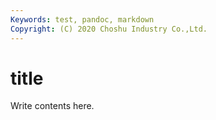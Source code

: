 ```yaml
---
Keywords: test, pandoc, markdown
Copyright: (C) 2020 Choshu Industry Co.,Ltd.
---
```


# title

Write contents here.

